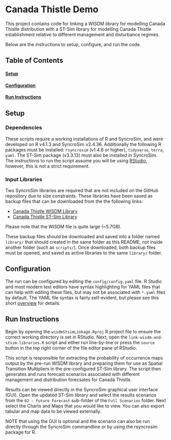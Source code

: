 # Canada Thistle Demo

This project contains code for linking a WISDM library for modelling Canada Thistle distribution with a ST-Sim library for modelling Canada Thistle establishment relative to different management and disturbance regimes.

Below are the instructions to setup, configure, and run the code.

## Table of Contents

#### [Setup](#Setup-1)

#### [Configuration](#Configuration-1)

#### [Run Instructions](#Running)

## Setup

### Dependencies

These scripts require a working installations of R and SyncroSim, and were
developed on R v4.1.3 and SyncroSim v2.4.36. Additionally the following
R packages must be installed: `rsyncrosim` (v1.4.8 or higher), `tidyverse`, `terra`, `yaml`. The ST-Sim package (v3.3.13) must also be installed in
SyncroSim. The instructions to run the script assume you will be using [RStudio](https://rstudio.com/),
however, this is not a strict requirement.

### Input Libraries

Two SyncroSim libraries are required that are not included on the GitHub repository due
to size constraints. These libraries have been saved as backup files that can
be downloaded from the the following links: 
- [Canada Thistle WISDM Library](https://s3.us-west-2.amazonaws.com/apexrms.com.public/USGS/A306/WISDM%20ST-Sim%20Linkage/Canada%20Thistle%20Demo/Input%20Libraries/CanadaThistleWisdmModel.ssim.backup.2023-08-28-at-15-34-19.ssimbak)
- [Canada Thistle ST-Sim Library](https://s3.us-west-2.amazonaws.com/apexrms.com.public/USGS/A306/WISDM%20ST-Sim%20Linkage/Canada%20Thistle%20Demo/Input%20Libraries/CanadaThistleSTSimModel.ssim.backup.2023-08-25-at-11-28-04.ssimbak)

Please note that the WISDM file is quite large (~5.7GB).

These backup files should be downloaded and saved into a folder named `library/` that should created in the same
folder as this README, not inside another folder (such as
`scripts/`). Once downloaded, both backup files must be opened, and saved as active libraries to the same `library/` folder.

## Configuration

The run can be configured by editing the `config/config.yaml` file. R Studio and
most modern text editors have syntax highlighting for YAML files that can help
with editing these files, but may not be associated with `*.yaml` files by
default. The YAML file syntax is fairly self-evident, but please see this short
[overview](https://docs.ansible.com/ansible/latest/reference_appendices/YAMLSyntax.html)
for details.

## <a name="Running"></a>Run Instructions

Begin by opening the `wisdmStsimLinkage.Rproj` R project file to ensure the
correct working directory is set in RStudio. Next, open the `link-wisdm-and-stsim-libraries.R` 
script and either run line-by-line or press the `source` button in the top right
corner of the file editor pane of RStudio.

This script is responsible for extracting the probability of occurrence maps output by the pre-run WISDM library and preparing them for use as Spatial Transition Multipliers in the pre-configured ST-Sim library. The script then generates and runs forecast scenarios associated with different management and distribution forecsates for Canada Thistle.

Results can be viewed directly in the SyncroSim graphical user interface (GUI). Open the updated ST-Sim library and select the results scenarios from the `02 - Future Forecast` sub-folder of the `Full Scenarios` folder. Next select the Charts and Maps that you would like to view. You can also export tabular and map data to be viewed externally.

NOTE that using the GUI is optional and the scenario can also be run directly 
through the SyncroSim commandline or by using the rsyncrosim package for R.

